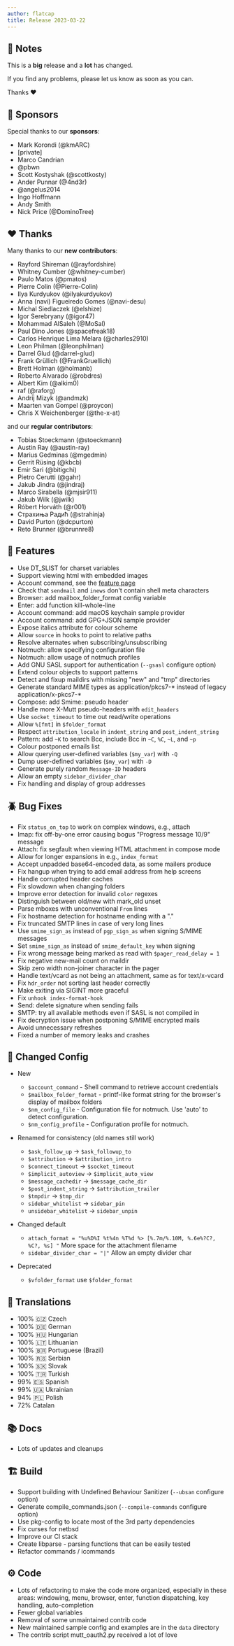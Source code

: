 ```yaml
---
author: flatcap
title: Release 2023-03-22
---
```


## :book: Notes

This is a **big** release and a **lot** has changed.

If you find any problems, please let us know as soon as you can.

Thanks :heart:

## :gem: Sponsors

Special thanks to our **sponsors**:

- Mark Korondi (@kmARC)
- [private]
- Marco Candrian
- @pbwn
- Scott Kostyshak (@scottkosty)
- Ander Punnar (@4nd3r)
- @angelus2014
- Ingo Hoffmann
- Andy Smith
- Nick Price (@DominoTree)

## :heart: Thanks

Many thanks to our **new contributors**:

- Rayford Shireman (@rayfordshire)
- Whitney Cumber (@whitney-cumber)
- Paulo Matos (@pmatos)
- Pierre Colin (@Pierre-Colin)
- Ilya Kurdyukov (@ilyakurdyukov)
- Anna (navi) Figueiredo Gomes (@navi-desu)
- Michal Siedlaczek (@elshize)
- Igor Serebryany (@igor47)
- Mohammad AlSaleh (@MoSal)
- Paul Dino Jones (@spacefreak18)
- Carlos Henrique Lima Melara (@charles2910)
- Leon Philman (@leonphilman)
- Darrel Glud (@darrel-glud)
- Frank Grüllich (@FrankGruellich)
- Brett Holman (@holmanb)
- Roberto Alvarado (@robdres)
- Albert Kim (@alkim0)
- raf (@raforg)
- Andrij Mizyk (@andmzk)
- Maarten van Gompel (@proycon)
- Chris X Weichenberger (@the-x-at)

and our **regular contributors**:

- Tobias Stoeckmann (@stoeckmann)
- Austin Ray (@austin-ray)
- Marius Gedminas (@mgedmin)
- Gerrit Rüsing (@kbcb)
- Emir Sari (@bitigchi)
- Pietro Cerutti (@gahr)
- Jakub Jindra (@jindraj)
- Marco Sirabella (@mjsir911)
- Jakub Wilk (@jwilk)
- Róbert Horváth (@r001)
- Страхиња Радић (@strahinja)
- David Purton (@dcpurton)
- Reto Brunner (@brunnre8)

## :gift: Features

- Use DT_SLIST for charset variables
- Support viewing html with embedded images
- Account command, see the [feature page](https://neomutt.org/feature/account-cmd)
- Check that `sendmail` and `inews` don't contain shell meta characters
- Browser: add mailbox_folder_format config variable
- Enter: add function kill-whole-line
- Account command: add macOS keychain sample provider
- Account command: add GPG+JSON sample provider
- Expose italics attribute for colour scheme
- Allow `source` in hooks to point to relative paths
- Resolve alternates when subscribing/unsubscribing
- Notmuch: allow specifying configuration file
- Notmuch: allow usage of notmuch profiles
- Add GNU SASL support for authentication (`--gsasl` configure option)
- Extend colour objects to support patterns
- Detect and fixup maildirs with missing "new" and "tmp" directories
- Generate standard MIME types as application/pkcs7-* instead of legacy application/x-pkcs7-*
- Compose: add Smime: pseudo header
- Handle more X-Mutt pseudo-headers with `edit_headers`
- Use `socket_timeout` to time out read/write operations
- Allow `%[fmt]` in `$folder_format`
- Respect `attribution_locale` in `indent_string` and `post_indent_string`
- Pattern: add `~K` to search Bcc, include Bcc in `~C`, `%C`, `~L`, and `~p`
- Colour postponed emails list
- Allow querying user-defined variables (`$my_var`) with `-Q`
- Dump user-defined variables (`$my_var`) with `-D`
- Generate purely random `Message-ID` headers
- Allow an empty `sidebar_divider_char`
- Fix handling and display of group addresses

## :beetle: Bug Fixes

- Fix `status_on_top` to work on complex windows, e.g., attach
- Imap: fix off-by-one error causing bogus "Progress message 10/9" message
- Attach: fix segfault when viewing HTML attachment in compose mode
- Allow for longer expansions in e.g., `index_format`
- Accept unpadded base64-encoded data, as some mailers produce
- Fix hangup when trying to add email address from help screens
- Handle corrupted header caches
- Fix slowdown when changing folders
- Improve error detection for invalid `color` regexes
- Distinguish between old/new with mark_old unset
- Parse mboxes with unconventional `From` lines
- Fix hostname detection for hostname ending with a "."
- Fix truncated SMTP lines in case of very long lines
- Use `smime_sign_as` instead of `pgp_sign_as` when signing S/MIME messages
- Set `smime_sign_as` instead of `smime_default_key` when signing
- Fix wrong message being marked as read with `$pager_read_delay = 1`
- Fix negative new-mail count on maildir
- Skip zero width non-joiner character in the pager
- Handle text/vcard as not being an attachment, same as for text/x-vcard
- Fix `hdr_order` not sorting last header correctly
- Make exiting via SIGINT more graceful
- Fix `unhook index-format-hook`
- Send: delete signature when sending fails
- SMTP: try all available methods even if SASL is not compiled in
- Fix decryption issue when postponing S/MIME encrypted mails
- Avoid unnecessary refreshes
- Fixed a number of memory leaks and crashes

## :wrench: Changed Config

- New
  - `$account_command` - Shell command to retrieve account credentials
  - `$mailbox_folder_format` - printf-like format string for the browser's display of mailbox folders
  - `$nm_config_file` - Configuration file for notmuch. Use 'auto' to detect configuration.
  - `$nm_config_profile` - Configuration profile for notmuch.

- Renamed for consistency (old names still work)
  - `$ask_follow_up`      -> `$ask_followup_to`
  - `$attribution`        -> `$attribution_intro`
  - `$connect_timeout`    -> `$socket_timeout`
  - `$implicit_autoview`  -> `$implicit_auto_view`
  - `$message_cachedir`   -> `$message_cache_dir`
  - `$post_indent_string` -> `$attribution_trailer`
  - `$tmpdir`             -> `$tmp_dir`
  - `sidebar_whitelist`   -> `sidebar_pin`
  - `unsidebar_whitelist` -> `sidebar_unpin`

- Changed default
  - `attach_format = "%u%D%I %t%4n %T%d %> [%.7m/%.10M, %.6e%?C?, %C?, %s] "`
    More space for the attachment filename
  - `sidebar_divider_char = "|"`
    Allow an empty divider char

- Deprecated
  - `$vfolder_format` use `$folder_format`

## :black_flag: Translations

- 100% :czech_republic: Czech
- 100% :de: German
- 100% :hungary: Hungarian
- 100% :lithuania: Lithuanian
- 100% :brazil: Portuguese (Brazil)
- 100% :serbia: Serbian
- 100% :slovakia: Slovak
- 100% :tr: Turkish
- 99% :es: Spanish
- 99% :ukraine: Ukrainian
- 94% :poland: Polish
- 72% Catalan

## :books: Docs

- Lots of updates and cleanups

## :building_construction: Build

- Support building with Undefined Behaviour Sanitizer (`--ubsan` configure option)
- Generate compile_commands.json (`--compile-commands` configure option)
- Use pkg-config to locate most of the 3rd party dependencies
- Fix curses for netbsd
- Improve our CI stack
- Create libparse - parsing functions that can be easily tested
- Refactor commands / icommands

## :gear: Code

- Lots of refactoring to make the code more organized, especially in these
  areas: windowing, menu, browser, enter, function dispatching, key handling,
  auto-completion
- Fewer global variables
- Removal of some unmaintained contrib code
- New maintained sample config and examples are in the `data` directory
- The contrib script mutt_oauth2.py received a lot of love

